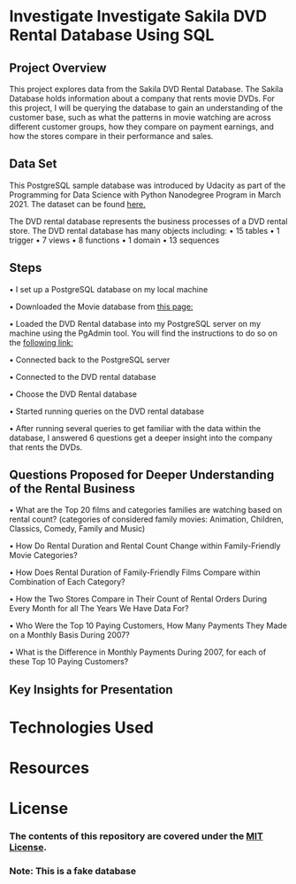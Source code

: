 # Investigate Investigate Sakila DVD Rental Database Using SQL

## Project Overview
This project explores data from the Sakila DVD Rental Database. The Sakila Database holds information about a company that rents movie DVDs. For this project, I will be querying the database to gain an understanding of the customer base, such as what the patterns in movie watching are across different customer groups, how they compare on payment earnings, and how the stores compare in their performance and sales. 

## Data Set
This PostgreSQL sample database was introduced by Udacity as part of the Programming for Data Science with Python Nanodegree Program in March 2021. The dataset can be found [here.](https://www.postgresqltutorial.com/postgresql-sample-database/)

The DVD rental database represents the business processes of a DVD rental store. The DVD rental database has many objects including:
•	15 tables
•	1 trigger
•	7 views
•	8 functions
•	1 domain
•	13 sequences

## Steps
•	I set up a PostgreSQL database on my local machine

•	Downloaded the Movie database from [this page:](https://www.postgresqltutorial.com/postgresql-sample-database/)

•	Loaded the DVD Rental database into my PostgreSQL server on my machine using the PgAdmin tool. You will find the instructions to do so on the [following link:](https://www.postgresqltutorial.com/load-postgresql-sample-database/)

• Connected back to the PostgreSQL server	

• Connected to the DVD rental database

• Choose the DVD Rental database

• Started running queries on the DVD rental database

• After running several queries to get familiar with the data within the database, I answered 6 questions get a deeper insight into the company that rents the DVDs. 

## Questions Proposed for Deeper Understanding of the Rental Business
• What are the Top 20 films and categories families are watching based on rental count? (categories of considered family movies: Animation, Children, Classics, Comedy, Family and Music)

• How Do Rental Duration and Rental Count Change within Family-Friendly Movie Categories?

• How Does Rental Duration of Family-Friendly Films Compare within Combination of Each Category?

• How the Two Stores Compare in Their Count of Rental Orders During Every Month for all The Years We Have Data For?

• Who Were the Top 10 Paying Customers, How Many Payments They Made on a Monthly Basis During 2007?

• What is the Difference in Monthly Payments During 2007, for each of these Top 10 Paying Customers?


## Key Insights for Presentation 



# Technologies Used


# Resources

### 

# License

### The contents of this repository are covered under the [MIT License]().

### Note: This is a fake database
